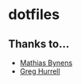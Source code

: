 # dotfiles

## Thanks to…

* [Mathias Bynens](https://github.com/mathiasbynens/dotfiles)
* [Greg Hurrell](https://github.com/wincent/wincent)

